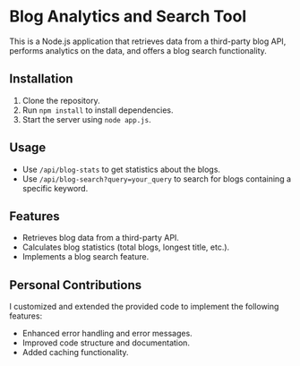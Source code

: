 # Blog Analytics and Search Tool

This is a Node.js application that retrieves data from a third-party blog API, performs analytics on the data, and offers a blog search functionality.

## Installation

1. Clone the repository.
2. Run `npm install` to install dependencies.
3. Start the server using `node app.js`.

## Usage

- Use `/api/blog-stats` to get statistics about the blogs.
- Use `/api/blog-search?query=your_query` to search for blogs containing a specific keyword.

## Features

- Retrieves blog data from a third-party API.
- Calculates blog statistics (total blogs, longest title, etc.).
- Implements a blog search feature.

## Personal Contributions

I customized and extended the provided code to implement the following features:
- Enhanced error handling and error messages.
- Improved code structure and documentation.
- Added caching functionality.
